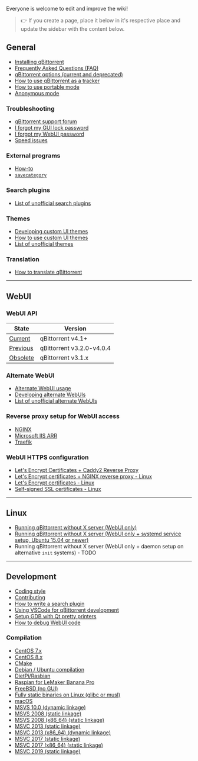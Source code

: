 Everyone is welcome to edit and improve the wiki!

> :point_right: If you create a page, place it below in it's respective place and update the sidebar with the content below.

## General

* [Installing qBittorrent](wiki/Installing-qBittorrent)
* [Frequently Asked Questions (FAQ)](wiki/Frequently-Asked-Questions)
* [qBittorrent options (current and deprecated)](wiki/Explanation-of-Options-in-qBittorrent)
* [How to use qBittorrent as a tracker](wiki/How-to-use-qBittorrent-as-a-tracker)
* [How to use portable mode](wiki/How-to-use-portable-mode)
* [Anonymous mode](wiki/Anonymous-Mode)

### Troubleshooting

* [qBittorrent support forum](http://forum.qbittorrent.org/)
* [I forgot my GUI lock password](wiki/I-forgot-my-UI-lock-password)
* [I forgot my WebUI password](wiki/Web-UI-password-locked-on-qBittorrent-NO-X-%28qbittorrent-nox%29)
* [Speed issues](wiki/Things-we-need-to-know-to-help-you-with-'speed'-issues)

### External programs

* [How-to](wiki/External-programs:-How-to)
* [`savecategory`](wiki/External-programs:-savecategory)

### Search plugins

* [List of unofficial search plugins](wiki/Unofficial-search-plugins)

### Themes

* [Developing custom UI themes](wiki/Create-custom-themes-for-qBittorrent)
* [How to use custom UI themes](wiki/How-to-use-custom-UI-themes)
* [List of unofficial themes](wiki/List-of-known-qBittorrent-themes)

### Translation

* [How to translate qBittorrent](wiki/How-to-translate-qBittorrent)

---

## WebUI

### WebUI API

| State | Version |
|---|---|
| [Current](wiki/WebUI-API-(qBittorrent-4.1)) | qBittorrent v4.1+ |
| [Previous](wiki/WebUI-API-(qBittorrent-v3.2.0-v4.0.4)) | qBittorrent v3.2.0-v4.0.4 |
| [Obsolete](wiki/WebUI-API-(qBittorrent-v3.1.x)) | qBittorrent v3.1.x |

### Alternate WebUI

* [Alternate WebUI usage](wiki/Alternate-WebUI-usage)
* [Developing alternate WebUIs](wiki/Developing-alternate-WebUIs-(WIP))
* [List of unofficial alternate WebUIs](wiki/List-of-known-alternate-WebUIs)

### Reverse proxy setup for WebUI access

* [NGINX](wiki/NGINX-Reverse-Proxy-for-Web-UI)
* [Microsoft IIS ARR](wiki/IIS-ARR-Reverse-Proxy)
* [Traefik](wiki/Traefik-Reverse-Proxy-for-Web-UI)

### WebUI HTTPS configuration

* [Let's Encrypt Certificates + Caddy2 Reverse Proxy](wiki/Linux-WebUI-HTTPS-with-Let's-Encrypt-&-Caddy2-reverse-proxy)
* [Let's Encrypt certificates + NGINX reverse proxy - Linux](wiki/Linux-WebUI-HTTPS-with-Let's-Encrypt-certificates-and-NGINX-SSL-reverse-proxy)
* [Let's Encrypt certificates - Linux](wiki/Linux-WebUI-setting-up-HTTPS-with-Let's-Encrypt-certificates)
* [Self-signed SSL certificates - Linux](wiki/Linux-WebUI-setting-up-HTTPS-with-self-signed-SSL-certificates)

---

## Linux

* [Running qBittorrent without X server (WebUI only)](wiki/Running-qBittorrent-without-X-server-(WebUI-only))
* [Running qBittorrent without X server (WebUI only + systemd service setup, Ubuntu 15.04 or newer)](wiki/Running-qBittorrent-without-X-server-(WebUI-only---systemd-service-setup,-Ubuntu-15.04-or-newer))
* Running qBittorrent without X server (WebUI only + daemon setup on alternative `init` systems) - TODO

---

## Development

* [Coding style](https://github.com/qbittorrent/qBittorrent/blob/master/CODING_GUIDELINES.md)
* [Contributing](https://github.com/qbittorrent/qBittorrent/blob/master/CONTRIBUTING.md)
* [How to write a search plugin](wiki/How-to-write-a-search-plugin)
* [Using VSCode for qBittorrent development](wiki/Using-VSCode-for-qBittorrent-development)
* [Setup GDB with Qt pretty printers](wiki/Setup-GDB-with-Qt-pretty-printers)
* [How to debug WebUI code](wiki/How-to-debug-the-WebUI-code)

### Compilation

* [CentOS 7.x](wiki/Compilation:-CentOS-7.x)
* [CentOS 8.x](wiki/Compilation:-CentOS-8.x)
* [CMake](wiki/Compilation:-CMake)
* [Debian / Ubuntu compilation](wiki/Compilation:-Debian-and-Ubuntu)
* [DietPi/Rasbian](wiki/Compilation:-DietPi-and-Raspbian-(Debian-9.0))
* [Raspian for LeMaker Banana Pro](wiki/Compilation:-Raspbian-for-LeMaker-Banana-Pro)
* [FreeBSD (no GUI)](wiki/Compilation:-FreeBSD-(no-GUI))
* [Fully static binaries on Linux (glibc or musl)](wiki/Compiliation:-Fully-static-binaries-on-Linux-(glibc-or-musl))
* [macOS](wiki/Compilation:-macOS)
* [MSVS 10.0 (dynamic linkage)](wiki/Compilation:-MSVC-10.0-(dynamic-linkage))
* [MSVS 2008 (static linkage)](wiki/Compilation:-MSVC-2008-(static-linkage))
* [MSVS 2008 (x86_64) (static linkage)](wiki/Compilation:-MSVC-2010-(x86_64)-(dynamic-linkage))
* [MSVC 2013 (static linkage)](wiki/Compilation:-MSVC-2013-(static-linkage))
* [MSVC 2013 (x86_64) (dynamic linkage)](wiki/Compilation:-MSVC-2013-(x86_64)-(dynamic-linkage))
* [MSVC 2017 (static linkage)](wiki/Compiling:-MSVC-2017-(static-linkage))
* [MSVC 2017 (x86_64) (static linkage)](wiki/Compilation:-MSVC-2017-(x86_64)-(static-linkage))
* [MSVC 2019 (static linkage)](wiki/Compiling:-MSVC-2019-(static-linkage))